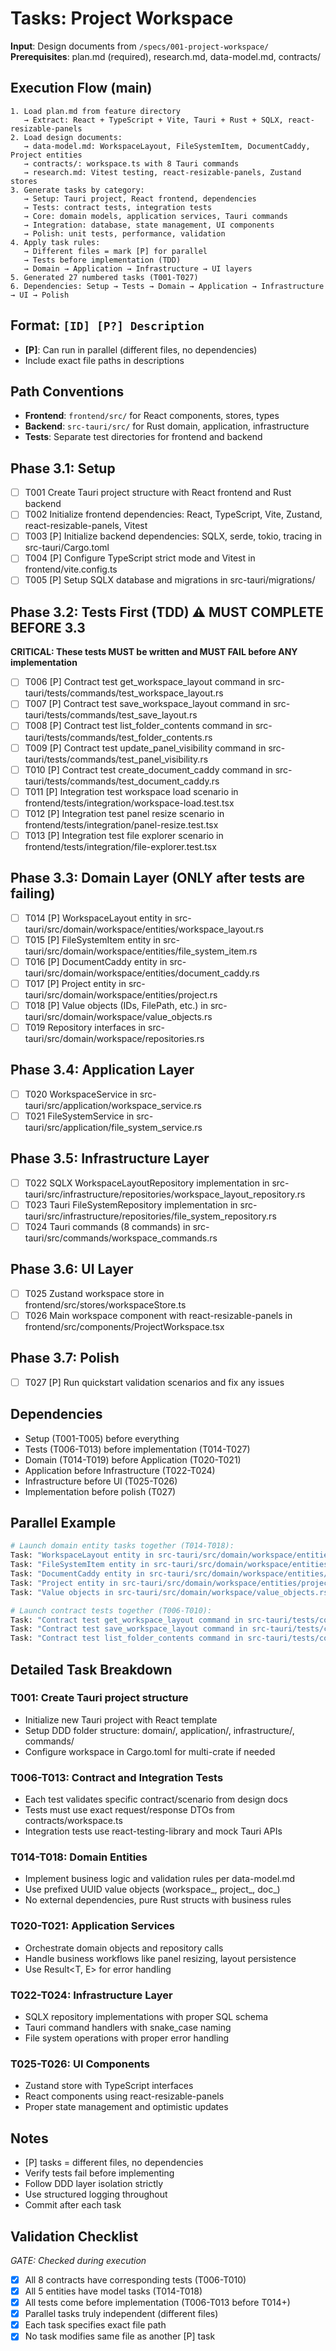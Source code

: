 # Tasks: Project Workspace

**Input**: Design documents from `/specs/001-project-workspace/`
**Prerequisites**: plan.md (required), research.md, data-model.md, contracts/

## Execution Flow (main)
```
1. Load plan.md from feature directory
   → Extract: React + TypeScript + Vite, Tauri + Rust + SQLX, react-resizable-panels
2. Load design documents:
   → data-model.md: WorkspaceLayout, FileSystemItem, DocumentCaddy, Project entities
   → contracts/: workspace.ts with 8 Tauri commands
   → research.md: Vitest testing, react-resizable-panels, Zustand stores
3. Generate tasks by category:
   → Setup: Tauri project, React frontend, dependencies
   → Tests: contract tests, integration tests
   → Core: domain models, application services, Tauri commands
   → Integration: database, state management, UI components
   → Polish: unit tests, performance, validation
4. Apply task rules:
   → Different files = mark [P] for parallel
   → Tests before implementation (TDD)
   → Domain → Application → Infrastructure → UI layers
5. Generated 27 numbered tasks (T001-T027)
6. Dependencies: Setup → Tests → Domain → Application → Infrastructure → UI → Polish
```

## Format: `[ID] [P?] Description`
- **[P]**: Can run in parallel (different files, no dependencies)
- Include exact file paths in descriptions

## Path Conventions
- **Frontend**: `frontend/src/` for React components, stores, types
- **Backend**: `src-tauri/src/` for Rust domain, application, infrastructure
- **Tests**: Separate test directories for frontend and backend

## Phase 3.1: Setup
- [ ] T001 Create Tauri project structure with React frontend and Rust backend
- [ ] T002 Initialize frontend dependencies: React, TypeScript, Vite, Zustand, react-resizable-panels, Vitest
- [ ] T003 [P] Initialize backend dependencies: SQLX, serde, tokio, tracing in src-tauri/Cargo.toml
- [ ] T004 [P] Configure TypeScript strict mode and Vitest in frontend/vite.config.ts
- [ ] T005 [P] Setup SQLX database and migrations in src-tauri/migrations/

## Phase 3.2: Tests First (TDD) ⚠️ MUST COMPLETE BEFORE 3.3
**CRITICAL: These tests MUST be written and MUST FAIL before ANY implementation**
- [ ] T006 [P] Contract test get_workspace_layout command in src-tauri/tests/commands/test_workspace_layout.rs
- [ ] T007 [P] Contract test save_workspace_layout command in src-tauri/tests/commands/test_save_layout.rs
- [ ] T008 [P] Contract test list_folder_contents command in src-tauri/tests/commands/test_folder_contents.rs
- [ ] T009 [P] Contract test update_panel_visibility command in src-tauri/tests/commands/test_panel_visibility.rs
- [ ] T010 [P] Contract test create_document_caddy command in src-tauri/tests/commands/test_document_caddy.rs
- [ ] T011 [P] Integration test workspace load scenario in frontend/tests/integration/workspace-load.test.tsx
- [ ] T012 [P] Integration test panel resize scenario in frontend/tests/integration/panel-resize.test.tsx
- [ ] T013 [P] Integration test file explorer scenario in frontend/tests/integration/file-explorer.test.tsx

## Phase 3.3: Domain Layer (ONLY after tests are failing)
- [ ] T014 [P] WorkspaceLayout entity in src-tauri/src/domain/workspace/entities/workspace_layout.rs
- [ ] T015 [P] FileSystemItem entity in src-tauri/src/domain/workspace/entities/file_system_item.rs
- [ ] T016 [P] DocumentCaddy entity in src-tauri/src/domain/workspace/entities/document_caddy.rs
- [ ] T017 [P] Project entity in src-tauri/src/domain/workspace/entities/project.rs
- [ ] T018 [P] Value objects (IDs, FilePath, etc.) in src-tauri/src/domain/workspace/value_objects.rs
- [ ] T019 Repository interfaces in src-tauri/src/domain/workspace/repositories.rs

## Phase 3.4: Application Layer
- [ ] T020 WorkspaceService in src-tauri/src/application/workspace_service.rs
- [ ] T021 FileSystemService in src-tauri/src/application/file_system_service.rs

## Phase 3.5: Infrastructure Layer
- [ ] T022 SQLX WorkspaceLayoutRepository implementation in src-tauri/src/infrastructure/repositories/workspace_layout_repository.rs
- [ ] T023 Tauri FileSystemRepository implementation in src-tauri/src/infrastructure/repositories/file_system_repository.rs
- [ ] T024 Tauri commands (8 commands) in src-tauri/src/commands/workspace_commands.rs

## Phase 3.6: UI Layer
- [ ] T025 Zustand workspace store in frontend/src/stores/workspaceStore.ts
- [ ] T026 Main workspace component with react-resizable-panels in frontend/src/components/ProjectWorkspace.tsx

## Phase 3.7: Polish
- [ ] T027 [P] Run quickstart validation scenarios and fix any issues

## Dependencies
- Setup (T001-T005) before everything
- Tests (T006-T013) before implementation (T014-T027)
- Domain (T014-T019) before Application (T020-T021)
- Application before Infrastructure (T022-T024)
- Infrastructure before UI (T025-T026)
- Implementation before polish (T027)

## Parallel Example
```bash
# Launch domain entity tasks together (T014-T018):
Task: "WorkspaceLayout entity in src-tauri/src/domain/workspace/entities/workspace_layout.rs"
Task: "FileSystemItem entity in src-tauri/src/domain/workspace/entities/file_system_item.rs"
Task: "DocumentCaddy entity in src-tauri/src/domain/workspace/entities/document_caddy.rs"
Task: "Project entity in src-tauri/src/domain/workspace/entities/project.rs"
Task: "Value objects in src-tauri/src/domain/workspace/value_objects.rs"

# Launch contract tests together (T006-T010):
Task: "Contract test get_workspace_layout command in src-tauri/tests/commands/test_workspace_layout.rs"
Task: "Contract test save_workspace_layout command in src-tauri/tests/commands/test_save_layout.rs"
Task: "Contract test list_folder_contents command in src-tauri/tests/commands/test_folder_contents.rs"
```

## Detailed Task Breakdown

### T001: Create Tauri project structure
- Initialize new Tauri project with React template
- Setup DDD folder structure: domain/, application/, infrastructure/, commands/
- Configure workspace in Cargo.toml for multi-crate if needed

### T006-T013: Contract and Integration Tests
- Each test validates specific contract/scenario from design docs
- Tests must use exact request/response DTOs from contracts/workspace.ts
- Integration tests use react-testing-library and mock Tauri APIs

### T014-T018: Domain Entities
- Implement business logic and validation rules per data-model.md
- Use prefixed UUID value objects (workspace_, project_, doc_)
- No external dependencies, pure Rust structs with business rules

### T020-T021: Application Services
- Orchestrate domain objects and repository calls
- Handle business workflows like panel resizing, layout persistence
- Use Result<T, E> for error handling

### T022-T024: Infrastructure Layer
- SQLX repository implementations with proper SQL schema
- Tauri command handlers with snake_case naming
- File system operations with proper error handling

### T025-T026: UI Components
- Zustand store with TypeScript interfaces
- React components using react-resizable-panels
- Proper state management and optimistic updates

## Notes
- [P] tasks = different files, no dependencies
- Verify tests fail before implementing
- Follow DDD layer isolation strictly
- Use structured logging throughout
- Commit after each task

## Validation Checklist
*GATE: Checked during execution*

- [x] All 8 contracts have corresponding tests (T006-T010)
- [x] All 5 entities have model tasks (T014-T018)
- [x] All tests come before implementation (T006-T013 before T014+)
- [x] Parallel tasks truly independent (different files)
- [x] Each task specifies exact file path
- [x] No task modifies same file as another [P] task